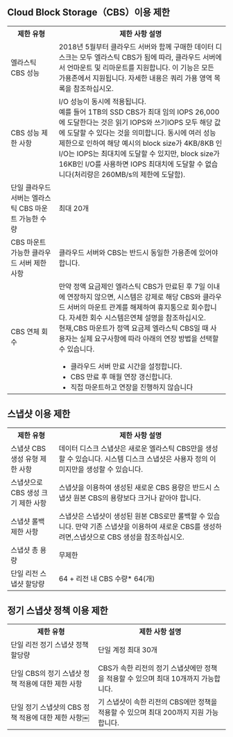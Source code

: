 ## Cloud Block Storage（CBS）이용 제한
<table>
<tr>
		<th width="22%">제한 유형</th>
		<th>제한 사항 설명</th>
	</tr>
	<tr>
		<td>엘라스틱 CBS 성능</td>
		<td> 2018년 5월부터 클라우드 서버와 함께 구매한 데이터 디스크는 모두 엘라스틱 CBS가 됨에 따라, 클라우드 서버에서 언마운트 및 리마운트를 지원합니다. 이 기능은 모든 가용존에서 지원됩니다. 자세한 내용은 <ahref="https://intl.cloud.tencent.com/document/api/213/15707">쿼리 가용 영역 목록을 참조하십시오.</a></td>
	</tr>
	<tr>
		<td>CBS 성능 제한 사항</td>
		<td> I/O 성능이 동시에 적용됩니다. <br/>예를 들어 1TB의 SSD CBS가 최대 임의 IOPS 26,000에 도달한다는 것은 읽기 IOPS와 쓰기IOPS 모두 해당 값에 도달할 수 있다는 것을 의미합니다. 동시에 여러 성능 제한으로 인하여 해당 예시의 block size가 4KB/8KB 인 I/O는 IOPS는 최대치에 도달할 수 있지만, block size가 16KB인 I/O를 사용하면 IOPS 최대치에 도달할 수 없습니다(처리량은 260MB/s의 제한에 도달함).</td>
	</tr>
		<tr>
	<td>단일 클라우드 서버는 엘라스틱 CBS 마운트 가능한 수량</td>
	<td>최대 20개</td>
	</tr>
		<tr>
	<td>CBS 마운트 가능한 클라우드 서버 제한 사항</td>
	<td>클라우드 서버와 CBS는 반드시 동일한 가용존에 있어야 합니다.</td>
	</tr>
	<tr>
		<td>CBS 연체 회수</td>
		<td>만약 정액 요금제인 엘라스틱 CBS가 만료된 후 7일 이내에 연장하지 않으면, 시스템은 강제로 해당 CBS와 클라우드 서버의 마운트 관계를 해제하여 휴지통으로 회수합니다. 자세한 회수 시스템은<ahref="https://intl.cloud.tencent.com/zh/document/product/362/31625">연체 설명</a>을 참조하십시오. <br>현재,<ahref="https://intl.cloud.tencent.com/zh/document/product/362/32401">CBS 마운트</a>가 정액 요금제 엘라스틱 CBS일 때 사용자는 실제 요구사항에 따라 아래의 연장 방법을 선택할 수 있습니다.
			<ul style="margin-bottom:0;">
			<li>클라우드 서버 만료 시간을 설정합니다.</li>
			<li>CBS 만료 후 매월 연장 갱신합니다.</li>
			<li>직접 마운트하고 연장을 진행하지 않습니다</li>
			</ul>
		</td>
	</tr>
</table>

## 스냅샷 이용 제한
<table>
<tr>
		<th width="22%">제한 유형</th>
		<th>제한 사항 설명</th>
	</tr>
		<tr>
		<td>스냅샷 CBS 생성 유형 제한 사항</td>
		<td>데이터 디스크 스냅샷은 새로운 엘라스틱 CBS만을 생성할 수 있습니다. 시스템 디스크 스냅샷은 사용자 정의 이미지만을 생성할 수 있습니다.</td>
	</tr>
		<tr>
	<td>스냅샷으로 CBS 생성 크기 제한 사항</td>
	<td>스냅샷을 이용하여 생성된 새로운 CBS 용량은 반드시 스냅샷 원본 CBS의 용량보다 크거나 같아야 합니다.</td>
	</tr>
			<tr>
			<td>스냅샷 롤백 제한 사항</td>
			<td>스냅샷은 스냅샷이 생성된 원본 CBS로만 롤백할 수 있습니다. 만약 기존 스냅샷을 이용하여 새로운 CBS를 생성하려면,<ahref="https://intl.cloud.tencent.com/document/product/362/5757">스냅샷으로 CBS 생성<a>을 참조하십시오.
		</td>
	</tr>
	<tr>
		<td>스냅샷 총 용량</td>
		<td>무제한</td>
	</tr>
	<tr>
		<td>단일 리전 스냅샷 할당량</td>
		<td>64 + 리전 내 CBS 수량* 64(개)</td>
	</tr>
</table>

## 정기 스냅샷 정책 이용 제한
<table>
<tr>
		<th width="40%">제한 유형</th>
		<th>제한 사항 설명</th>
	</tr>
	<tr>
		<td>단일 리전 정기 스냅샷 정책 할당량</td>
		<td>단일 계정 최대 30개</td>
	</tr>
	<tr>
		<td>단일 CBS의 정기 스냅샷 정책 적용에 대한 제한 사항</td>
		<td>CBS가 속한 리전의 정기 스냅샷에만 정책을 적용할 수 있으며 최대 10개까지 가능합니다.</td>
	</tr>
	<tr>
		<td>단일 정기 스냅샷의 CBS 정책 적용에 대한 제한 사항￼</td>
		<td>기 스냅샷이 속한 리전의 CBS에만 정책을 적용할 수 있으며 최대 200까지 지원 가능합니다.</td>
	</tr>
</table>
